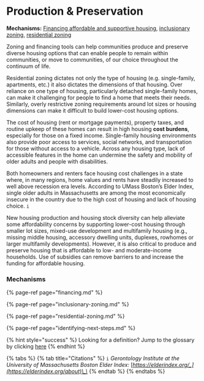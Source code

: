 # Production & Preservation

**Mechanisms:** [Financing affordable and supportive housing](financing.md), [inclusionary zoning](inclusionary-zoning.md), [residential zoning](residential-zoning.md)

Zoning and financing tools can help communities produce and preserve diverse housing options that can enable people to remain within communities, or move to communities, of our choice throughout the continuum of life. 

Residential zoning dictates not only the type of housing \(e.g. single-family, apartments, etc.\) it also dictates the dimensions of that housing. Over reliance on one type of housing, particularly detached single-family homes, can make it challenging for people to find a home that meets their needs. Similarly, overly restrictive zoning requirements around lot sizes or housing dimensions can make it difficult to build lower-cost housing options. 

The cost of housing \(rent or mortgage payments\), property taxes, and routine upkeep of these homes can result in high housing **cost burdens**, especially for those on a fixed income. Single-family housing environments also provide poor access to services, social networks, and transportation for those without access to a vehicle. Across any housing type, lack of accessible features in the home can undermine the safety and mobility of older adults and people with disabilities. 

Both homeowners and renters face housing cost challenges in a state where, in many regions, home values and rents have steadily increased to well above recession era levels. According to UMass Boston’s Elder Index, single older adults in Massachusetts are among the most economically insecure in the country due to the high cost of housing and lack of housing choice. `i`

New housing production and housing stock diversity can help alleviate some affordability concerns by supporting lower-cost housing through smaller lot sizes, mixed-use development and multifamily housing \(e.g., missing middle housing, accessory dwelling units, duplexes, rowhomes or larger multifamily developments\). However, it is also critical to produce and preserve housing that is affordable to low- and moderate-income households. Use of subsidies can remove barriers to and increase the funding for affordable housing.

### Mechanisms

{% page-ref page="financing.md" %}

{% page-ref page="inclusionary-zoning.md" %}

{% page-ref page="residential-zoning.md" %}

{% page-ref page="identifying-next-steps.md" %}

{% hint style="success" %}
Looking for a definition? Jump to the glossary by clicking [here](../../glossary-1/glossary.md)
{% endhint %}

{% tabs %}
{% tab title="Citations" %}
`i` _Gerontology Institute at the University of Massachusetts Boston Elder Index:_ [_https://elderindex.org/_](https://elderindex.org/about)\_\_
{% endtab %}
{% endtabs %}


